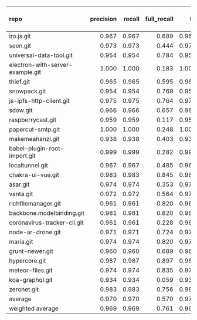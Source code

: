 | repo                             |   precision |   recall |   full_recall |    f1 |   full_f1 |   ppcr |   support |   full_support |   Rules Number |   Average Rule Len |
|:---------------------------------|------------:|---------:|--------------:|------:|----------:|-------:|----------:|---------------:|---------------:|-------------------:|
| iro.js.git                       |       0.967 |    0.967 |         0.689 | 0.967 |     0.805 |  0.713 |      8457 |          11859 |              9 |                4.9 |
| seen.git                         |       0.973 |    0.973 |         0.444 | 0.973 |     0.610 |  0.456 |      4283 |           9387 |              6 |                4.5 |
| universal-data-tool.git          |       0.954 |    0.954 |         0.784 | 0.954 |     0.861 |  0.821 |     76109 |          92677 |            135 |                9.2 |
| electron-with-server-example.git |       1.000 |    1.000 |         0.183 | 1.000 |     0.309 |  0.183 |       262 |           1434 |              1 |                1.0 |
| thief.git                        |       0.965 |    0.965 |         0.595 | 0.965 |     0.736 |  0.617 |      4886 |           7925 |             37 |                5.5 |
| snowpack.git                     |       0.954 |    0.954 |         0.769 | 0.954 |     0.852 |  0.806 |     45816 |          56863 |             76 |                8.8 |
| js-ipfs-http-client.git          |       0.975 |    0.975 |         0.764 | 0.975 |     0.857 |  0.784 |     35493 |          45296 |             16 |                6.1 |
| sdow.git                         |       0.966 |    0.966 |         0.657 | 0.966 |     0.782 |  0.680 |      7409 |          10897 |             36 |                5.9 |
| raspberrycast.git                |       0.959 |    0.959 |         0.117 | 0.959 |     0.208 |  0.122 |       507 |           4157 |              2 |                2.5 |
| papercut-smtp.git                |       1.000 |    1.000 |         0.248 | 1.000 |     0.398 |  0.248 |      4061 |          16346 |              2 |                1.5 |
| makemeahanzi.git                 |       0.938 |    0.938 |         0.403 | 0.938 |     0.564 |  0.429 |       991 |           2308 |              1 |                3.0 |
| babel-plugin-root-import.git     |       0.999 |    0.999 |         0.282 | 0.999 |     0.440 |  0.282 |       747 |           2645 |              3 |                2.3 |
| localtunnel.git                  |       0.967 |    0.967 |         0.485 | 0.967 |     0.646 |  0.502 |      1457 |           2903 |              5 |                6.0 |
| chakra-ui-vue.git                |       0.983 |    0.983 |         0.845 | 0.983 |     0.909 |  0.859 |     85079 |          99038 |             36 |                9.4 |
| asar.git                         |       0.974 |    0.974 |         0.353 | 0.974 |     0.518 |  0.362 |      2256 |           6227 |              5 |                4.2 |
| vanta.git                        |       0.972 |    0.972 |         0.564 | 0.972 |     0.714 |  0.580 |     13172 |          22715 |              8 |                5.1 |
| richfilemanager.git              |       0.961 |    0.961 |         0.820 | 0.961 |     0.885 |  0.854 |    222935 |         261149 |            270 |               10.0 |
| backbone.modelbinding.git        |       0.981 |    0.981 |         0.820 | 0.981 |     0.893 |  0.836 |     33025 |          39519 |             14 |                5.8 |
| coronavirus-tracker-cli.git      |       0.961 |    0.961 |         0.228 | 0.961 |     0.368 |  0.237 |      1127 |           4751 |              3 |                3.3 |
| node-ar-drone.git                |       0.971 |    0.971 |         0.724 | 0.971 |     0.829 |  0.746 |     25590 |          34303 |             14 |                6.0 |
| maria.git                        |       0.974 |    0.974 |         0.820 | 0.974 |     0.891 |  0.842 |     51668 |          61371 |             22 |                8.0 |
| grunt-newer.git                  |       0.960 |    0.960 |         0.689 | 0.960 |     0.802 |  0.718 |      5959 |           8298 |             26 |                5.0 |
| hypercore.git                    |       0.987 |    0.987 |         0.897 | 0.987 |     0.940 |  0.909 |     53808 |          59181 |             19 |                6.4 |
| meteor-files.git                 |       0.974 |    0.974 |         0.835 | 0.974 |     0.899 |  0.857 |     20272 |          23647 |             61 |                7.1 |
| koa-graphql.git                  |       0.934 |    0.934 |         0.059 | 0.934 |     0.111 |  0.063 |       869 |          13792 |              2 |                2.5 |
| zeronet.git                      |       0.983 |    0.983 |         0.756 | 0.983 |     0.855 |  0.769 |     28500 |          37041 |             19 |                8.4 |
| average                          |       0.970 |    0.970 |         0.570 | 0.970 |     0.680 |  0.588 |     28259 |          35989 |             31 |                5.5 |
| weighted average                 |       0.969 |    0.969 |         0.761 | 0.969 |     0.840 |  0.817 |           |                |                |                    |